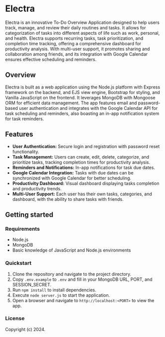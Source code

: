 # Electra

Electra is an innovative To-Do Overview Application designed to help users track, manage, and review their daily routines and tasks. It allows for categorization of tasks into different aspects of life such as work, personal, and health. Electra supports recurring tasks, task prioritization, and completion time tracking, offering a comprehensive dashboard for productivity analysis. With multi-user support, it promotes sharing and collaboration among friends, and its integration with Google Calendar ensures effective scheduling and reminders.

## Overview

Electra is built as a web application using the Node.js platform with Express framework on the backend, and EJS view engine, Bootstrap for styling, and Vanilla JavaScript on the frontend. It leverages MongoDB with Mongoose ORM for efficient data management. The app features email and password-based user authentication and integrates with the Google Calendar API for task scheduling and reminders, also boasting an in-app notification system for task reminders.

## Features

- **User Authentication:** Secure login and registration with password reset functionality.
- **Task Management:** Users can create, edit, delete, categorize, and prioritize tasks, tracking completion times for productivity analysis.
- **Reminders and Notifications:** In-app notifications for task due dates.
- **Google Calendar Integration:** Tasks with due dates can be synchronized with Google Calendar for better scheduling.
- **Productivity Dashboard:** Visual dashboard displaying tasks completion and productivity trends.
- **Multi-User Support:** Each user has their own tasks, categories, and dashboard, with the ability to share tasks with friends.

## Getting started

### Requirements

- Node.js
- MongoDB
- Basic knowledge of JavaScript and Node.js environments

### Quickstart

1. Clone the repository and navigate to the project directory.
2. Copy `.env.example` to `.env` and fill in your MongoDB URL, PORT, and SESSION_SECRET.
3. Run `npm install` to install dependencies.
4. Execute `node server.js` to start the application.
5. Open a browser and navigate to `http://localhost:<PORT>` to view the app.

### License

Copyright (c) 2024.